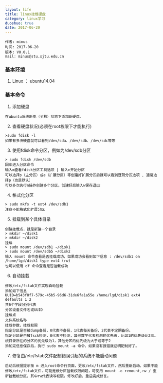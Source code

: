 ```yaml
---
layout: life
title: linux挂载硬盘
category: linux学习
duoshuo: true
date: 2017-06-20
---
```


    作者: minus
    时间: 2017-06-20
    版本: V0.0.1
    mail: minus@stu.xjtu.edu.cn


<!-- more -->

### [基本环境](http://www.jianshu.com/p/ec5579ef15a6)
1. Linux ： ubuntu14.04

### 基本命令
1. 添加硬盘
```
在ubuntu系统断电（关机）状态下添加新硬盘。
```

2. 查看硬盘状况(必须在root权限下才能执行)
```
>sudo fdisk -l
如果有多块硬盘就可以看到/dev/sda、/dev/sdb、/dev/sdc等等
```

3. 使用fdisk命令分区，例如为/dev/sdb分区
```
> sudo fdisk /dev/sdb
回车进入分区命令
输入m查看fdisk分区工具选项 | 输入n开始分区
可以选择p（主分区）或e（扩展分区）等创建好扩展分区后就可以看到逻辑分区选项 , 通常选择p（也是默认）
可以多次执行n操作创建多个分区，创建好后输入w保存退出
```

4. 格式化分区
```
> sudo mkfs -t ext4 /dev/sdb1
注意不能格式化扩展分区
```

5. 挂载到某个具体目录
```
创建挂载点，就是新建一个目录
> mkdir ~/disk1
> mkdir ~/disk2
挂载
> sudo mount /dev/sdb1 ~/disk1
> sudo mount /dev/sdb5 ~/disk2
输入 mount 命令查看是否挂载成功，如果成功会看到如下信息 : /dev/sdb1 on /home/lgd/disk1 type ext4 (rw)
也可以使用 df 命令查看是否挂载成功
```

6. 自动挂载
```
修改/etc/fstab文件实现自动挂载
添加如下信息
UUID=b543f8f7-579c-45b5-96d6-31de6fa1a55e /home/lgd/disk1 ext4 defaults 1 2
共6个字段分别代表
分区设备文件名或UUID
挂载点
文件系统名称
挂载参数，挂载权限
指定分区是否被dump备份，0代表不备份，1代表每天备份，2代表不定期备份。
指定分区是否被fsck检测，0代表不检测，其他数字代表检测的优先级，比如1的优先级比2高。根目录所在的分区的优先级为1，其他分区的优先级为大于或等于2
添加完信息保存后，执行 sudo mount -a 命令，如果没有报错就证明配制好了。
```

7. 修复由/etc/fstab文件配制错误引起的系统不能启动问题
```
启动后根据提示按 m 进入root命令行页面，更改/etc/fstab文件，然后重新启动。如果不能修改/etc/fstab文件，可能是根分区挂载权限问题，可使用 mount -o remount,rw / 重新挂载根分区，其中rw代表读写权限。修改好后，重启完成修复。
```
